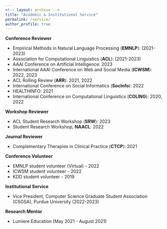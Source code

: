 ```yaml
---
<!-- layout: archive -->
title: "Academic & Institutional Service"
permalink: /service/
author_profile: true
---
```


**Conference Reviewer**
* Empirical Methods in Natural Language Processing (**EMNLP**): (2021-2023)
* Association for Computational Linguistics (**ACL**): (2021-2023)
* AAAI Conference on Artificial Intelligence: 2023
* International AAAI Conference on Web and Social Media (**ICWSM**): 2022, 2023
* ACL Rolling Review (**ARR**): 2021, 2022
* International Conference on Social Informatics (**SocInfo**): 2022
* HEALTHINFO: 2021
* International Conference on Computational Linguistics (**COLING**): 2020, 2022

**Workshop Reviewer**
* ACL Student Research Workshop (**SRW**): 2023
* Student Research Workshop, **NAACL**: 2022

**Journal Reviewer**
* Complementary Therapies in Clinical Practice (**CTCP**): 2021

**Conference Volunteer**
* EMNLP student volunteer (Virtual) - 2022
* ICWSM student volunteer - 2022
* KDD student volunteer - 2019

**Institutional Service**
* Vice President, Computer Science Graduate Student Association (CSGSA), Purdue University (2022-2023)

**Research Mentor**
* Lumiere Education (May 2021 - August 2021)

<!-- **Program Committee Member - Conference Reviewer**
* ICWSM 2022
* ACL Rolling Review (ARR) 2022
* EMNLP 2021
* ACL 2021
* HEALTHINFO 2021 
* COLING 2020

**Journal Reviewer**
* Complementary Therapies in Clinical Practice (CTCP), 2021 -->
